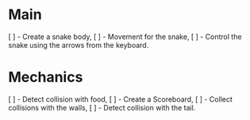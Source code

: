 
# Main 

[ ] - Create a snake body,
[ ] - Movement for the snake,
[ ] - Control the snake using the arrows from the keyboard.

# Mechanics

[ ] - Detect collision with food,
[ ] - Create a Scoreboard,
[ ] - Collect collisions with the walls,
[ ] - Detect collision with the tail.

